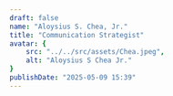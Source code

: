```yaml
---
draft: false
name: "Aloysius S. Chea, Jr."
title: "Communication Strategist"
avatar: {
    src: "../../src/assets/Chea.jpeg",
    alt: "Aloysius S Chea Jr."
}
publishDate: "2025-05-09 15:39"
---
```

